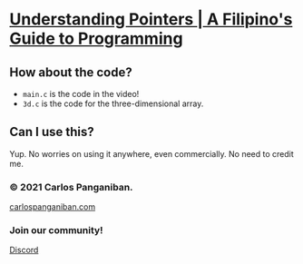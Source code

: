# [Understanding Pointers | A Filipino's Guide to Programming](https://youtu.be/pT-TzEUasA4)
## How about the code?
 - `main.c` is the code in the video!
 - `3d.c` is the code for the three-dimensional array.
## Can I use this?
Yup. No worries on using it anywhere, even commercially. No need to credit me.

### © 2021 Carlos Panganiban.
[carlospanganiban.com](https://carlospanganiban.com/) 

### Join our community!
[Discord](https://discord.gg/3YD7ewjzf4)
